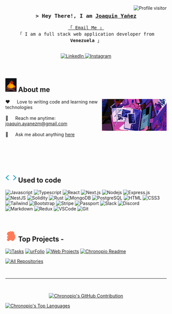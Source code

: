 <a href="https://komarev.com/ghpvc/?username=Chronopio">
  <img align="right" src="https://komarev.com/ghpvc/?username=Chronopio&label=Visitors&color=710044&style=flat" alt="Profile visitor" />
</a>

<!-- Intro  -->
<h3 align="center">
        <samp>&gt; Hey There!, I am
                <b><a target="_blank" href="https://www.linkedin.com/in/jyanez27">Joaquin Yañez</a></b>
        </samp>
</h3>

<p align="center"> 
  <samp>
    <a href="mailto:joaquin.ayanezm@gmail.com">「 Email Me 」</a>
    <br>
    「 I am a full stack web application developer from <b>Venezuela</b> 」
    <br>
    <br>
  </samp>
</p>

<p align="center">
 <a href="https://www.linkedin.com/in/jyanez27" target="_blank">
  <img src="https://img.shields.io/badge/LinkedIn-0077B5?style=for-the-badge&logo=linkedin&logoColor=white" alt="LinkedIn"/>
 </a>
 <a href="https://www.instagram.com/joaquinym_27" target="_blank">
  <img src="https://img.shields.io/badge/Instagram-E1306C?style=for-the-badge&logo=instagram&logoColor=white" alt="Instagram" />
 </a> 
</p>
<br />

<!-- About Section -->

## <img src="assets/img/fire.gif" width="35px"> **About me**

<p margin>
 <img align="right" width="40%" src="assets/img/busy_work.gif" alt="Coding environment gif" />
  
 ❤️ &emsp; Love to writing code and learning new technologies<br/><br/>
 📧 &emsp; Reach me anytime: joaquin.ayanezm@gmail.com<br/><br/>
 💬 &emsp; Ask me about anything [here](https://github.com/Chronopio/Chronopio/issues)

</p>

<br/>
<br/>
<br/>
<br/>

## <img src="assets/img/skills.gif" width="35px"> **Used to code**

![Javascript](https://img.shields.io/badge/Javascript-F0DB4F?style=for-the-badge&labelColor=black&logo=javascript&logoColor=F0DB4F)
![Typescript](https://img.shields.io/badge/Typescript-007acc?style=for-the-badge&labelColor=black&logo=typescript&logoColor=007acc)
![React](https://img.shields.io/badge/-React-61DBFB?style=for-the-badge&labelColor=black&logo=react&logoColor=61DBFB)
![Next.js](https://img.shields.io/badge/next.js-000000?style=for-the-badge&logo=nextdotjs&logoColor=white)
![Nodejs](https://img.shields.io/badge/Nodejs-3C873A?style=for-the-badge&labelColor=black&logo=node.js&logoColor=3C873A)
![Express.js](https://img.shields.io/badge/Express.js-000000?style=for-the-badge&logo=express&logoColor=white)
![NestJS](https://img.shields.io/badge/nestjs-151515?style=for-the-badge&logo=nestjs&logoColor=E0244E)
![Solidity](https://img.shields.io/badge/solidity-343434?style=for-the-badge&logo=solidity&logoColor=white)
![Rust](https://img.shields.io/badge/rust-B0562E?style=for-the-badge&logo=rust&logoColor=white)
![MongoDB](https://img.shields.io/badge/MongoDB-4EA94B?style=for-the-badge&logo=mongodb&logoColor=white)
![PostgreSQL](https://img.shields.io/badge/postgresql-0064a5?style=for-the-badge&logo=postgresql&logoColor=white)
![HTML](https://img.shields.io/badge/HTML5-E34F26?style=for-the-badge&logo=html5&logoColor=white)
![CSS3](https://img.shields.io/badge/CSS3-1572B6?style=for-the-badge&logo=css3&logoColor=white)
![Tailwind](https://img.shields.io/badge/Tailwind_CSS-092749?style=for-the-badge&logo=tailwindcss&logoColor=06B6D4&labelColor=000000)
![Bootstrap](https://img.shields.io/badge/Bootstrap-563D7C?style=for-the-badge&logo=bootstrap&logoColor=white)
![Stripe](https://img.shields.io/badge/stripe-635BFF?style=for-the-badge&logo=stripe&logoColor=white)
![Passport](https://img.shields.io/badge/passport-36DF78?style=for-the-badge&logo=passport&logoColor=white)
![Slack](https://img.shields.io/badge/slack-E01E5A?style=for-the-badge&logo=slack&logoColor=white)
![Discord](https://img.shields.io/badge/discord-7289da?style=for-the-badge&logo=discord&logoColor=white)
![Markdown](https://img.shields.io/badge/Markdown-000000?style=for-the-badge&logo=markdown&logoColor=white)
![Redux](https://img.shields.io/badge/Redux-593D88?style=for-the-badge&logo=redux&logoColor=white)
![VSCode](https://img.shields.io/badge/Visual_Studio-0078d7?style=for-the-badge&logo=visual%20studio&logoColor=white)
![Git](https://img.shields.io/badge/Git-F05032?style=for-the-badge&logo=git&logoColor=white)

<br/>

## <img src="assets/img/top_projects.gif" width="35px"> **Top Projects -**

[![iTasks](https://github-readme-stats.vercel.app/api/pin/?username=Chronopio&repo=NFT-Marketplace&border_color=710044&bg_color=0D1117&title_color=C9D1D9&text_color=8B949E&icon_color=710044)](https://github.com/Chronopio/NFT-Marketplace)
[![urFolio](https://github-readme-stats.vercel.app/api/pin/?username=Chronopio&repo=Swapper&border_color=710044&bg_color=0D1117&title_color=C9D1D9&text_color=8B949E&icon_color=710044)](https://github.com/Chronopio/Swapper)
[![Web Projects](https://github-readme-stats.vercel.app/api/pin/?username=Chronopio&repo=Glassmorphism&border_color=710044&bg_color=0D1117&title_color=C9D1D9&text_color=8B949E&icon_color=710044)](https://github.com/Chronopio/Glassmorphism)
[![Chronopio Readme](https://github-readme-stats.vercel.app/api/pin/?username=Chronopio&repo=chronopio&border_color=710044&bg_color=0D1117&title_color=C9D1D9&text_color=8B949E&icon_color=710044)](https://github.com/Chronopio/chronopio)

<p align="left">
  <a href="https://github.com/Chronopio?tab=repositories" target="_blank"><img alt="All Repositories" title="All Repositories" src="https://img.shields.io/badge/-All%20Repos-710044?style=for-the-badge&logo=github&logoColor=white"/></a>
</p>

<br/>
<hr/>
<br/>

<p align="center">
  <a href="https://github.com/Chronopio">
    <img src="https://github-profile-summary-cards.vercel.app/api/cards/profile-details?username=Chronopio&theme=moonlight" alt="Chronopio's GitHub Contribution"/>
  </a>
</p>

<a> 
    <a href="https://github.com/Chronopio"><img alt="Chronopio's Top Languages" src="https://denvercoder1-github-readme-stats.vercel.app/api/top-langs/?username=Chronopio&langs_count=8&layout=compact&theme=react&border_color=282A36&bg_color=282A36&title_color=FE6D96&icon_color=F8D866" height="192px" width="100%"/></a>
  <br/>
</a>
